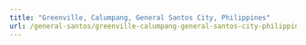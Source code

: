 ```yaml
---
title: "Greenville, Calumpang, General Santos City, Philippines"
url: /general-santos/greenville-calumpang-general-santos-city-philippines/
---
```

